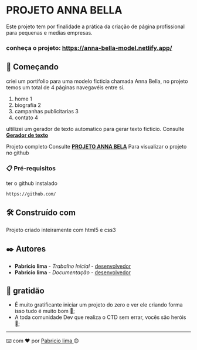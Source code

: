 # PROJETO ANNA BELLA

Este projeto tem por finalidade a prática  da criação de página profissional para pequenas e medias empresas.

### conheça o projeto: https://anna-bella-model.netlify.app/

## 🚀 Começando

criei um portifolio para uma modelo ficticia chamada Anna Bella, no projeto temos um total de 4 páginas navegavéis entre sí.
1. home 1
2. biografia 2
3. campanhas publicitarias 3
4. contato 4

ultilizei um gerador de texto automatico para gerar texto ficticio.
Consulte **[Gerador de texto](https://www.lipsum.com/)** 
 
Projeto completo Consulte **[PROJETO ANNA BELA](git@github.com:Pabriciolima/modelo-Anna-bella.git)** Para visualizar o projeto no github

### 📋 Pré-requisitos

ter o github instalado

```
https://github.com/
```
## 🛠️ Construído com

Projeto criado inteiramente com html5 e css3


## ✒️ Autores

* **Pabricio lima** - *Trabalho Inicial* - [desenvolvedor](https://github.com/Pabriciolima)
* **Pabricio lima** - *Documentação* - [desenvolvedor](git@github.com:Pabriciolima/modelo-Anna-bella.git)

## 🎁 gratidão

* É muito gratificante iniciar um projeto do zero e ver ele criando forma  isso tudo é muito bom 📢;
* A toda comunidade Dev que realiza o CTD sem errar, vocês são heróis  🍺;
---
⌨️ com ❤️ por [Pabricio lima ](https://github.com/Pabriciolima) 😊